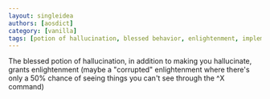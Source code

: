 ```yaml
---
layout: singleidea
authors: [aosdict]
category: [vanilla]
tags: [potion of hallucination, blessed behavior, enlightenment, implemented in slicehack, implemented in xnethack]
---
```

The blessed potion of hallucination, in addition to making you hallucinate, grants enlightenment (maybe a "corrupted" enlightenment where there's only a 50% chance of seeing things you can't see through the ^X command)
